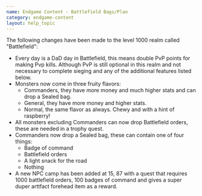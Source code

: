 ```yaml
---
name: Endgame Content - Battlefield Bags/Plan
category: endgame-content
layout: help_topic
---
```

The following changes have been made to the level 1000 realm called "Battlefield":

*   Every day is a DaD day in Battlefield, this means double PvP points for making Pvp kills. Although PvP is still optional in this realm and not necessary to complete sieging and any of the additional features listed below.
*   Monsters now come in three fruity flavors:
    *   Commanders, they have more money and much higher stats and can drop a Sealed bag.
    *   General, they have more money and higher stats.
    *   Normal, the same flavor as always. Chewy and with a hint of raspberry!
*   All monsters excluding Commanders can now drop Battlefield orders, these are needed in a trophy quest.
*   Commanders now drop a Sealed bag, these can contain one of four things:
    *   Badge of command
    *   Battlefield orders
    *   A light snack for the road
    *   Nothing
*   A new NPC camp has been added at 15, 87 with a quest that requires 1000 battlefield orders, 100 badges of command and gives a super duper arttfact forehead item as a reward.
